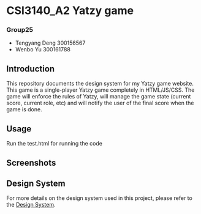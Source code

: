 # CSI3140_A2 Yatzy game
### Group25
* Tengyang Deng 300156567
* Wenbo Yu 300161788

## Introduction
This repository documents the design system for my Yatzy game website. This game is a single-player Yatzy game completely in HTML/JS/CSS. The game will enforce the rules of Yatzy, will manage the game state (current score, current role, etc) and will notify the user of the final score when the game is done.

## Usage

Run the test.html for running the code

## Screenshots

## Design System
For more details on the design system used in this project, please refer to the [Design System](/docs/design_system.md).
